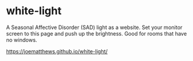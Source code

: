 # white-light

A Seasonal Affective Disorder (SAD) light as a website. Set your monitor screen to this page and push up the brightness. Good for rooms that have no windows.

https://joematthews.github.io/white-light/
